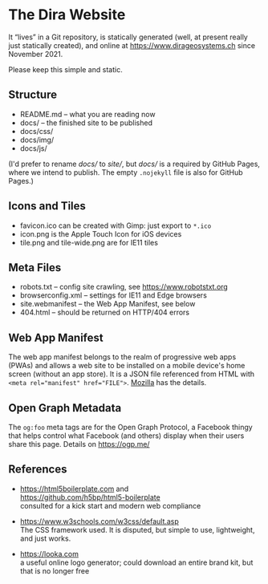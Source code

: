 
# The Dira Website

It “lives” in a Git repository, is statically generated
(well, at present really just statically created), and
online at <https://www.dirageosystems.ch> since November 2021.

Please keep this simple and static.

## Structure

- README.md – what you are reading now
- docs/ – the finished site to be published
- docs/css/
- docs/img/
- docs/js/

(I'd prefer to rename *docs/* to *site/*, but *docs/* is
a required by GitHub Pages, where we intend to publish.
The empty `.nojekyll` file is also for GitHub Pages.)

## Icons and Tiles

- favicon.ico can be created with Gimp: just export to `*.ico`
- icon.png is the Apple Touch Icon for iOS devices
- tile.png and tile-wide.png are for IE11 tiles

## Meta Files

- robots.txt – config site crawling, see <https://www.robotstxt.org>
- browserconfig.xml – settings for IE11 and Edge browsers
- site.webmanifest – the Web App Manifest, see below
- 404.html – should be returned on HTTP/404 errors

## Web App Manifest

The web app manifest belongs to the realm of progressive web
apps (PWAs) and allows a web site to be installed on a mobile
device's home screen (without an app store). It is a JSON file
referenced from HTML with `<meta rel="manifest" href="FILE">`.
[Mozilla](https://developer.mozilla.org/en-US/docs/Web/Manifest)
has the details.

## Open Graph Metadata

The `og:foo` meta tags are for the Open Graph Protocol,
a Facebook thingy that helps control what Facebook (and
others) display when their users share this page.
Details on <https://ogp.me/>

## References

- <https://html5boilerplate.com> and  
  <https://github.com/h5bp/html5-boilerplate>  
  consulted for a kick start and modern web compliance

- <https://www.w3schools.com/w3css/default.asp>  
  The CSS framework used. It is disputed, but simple
  to use, lightweight, and just works.

- <https://looka.com>  
  a useful online logo generator; could download an
  entire brand kit, but that is no longer free
